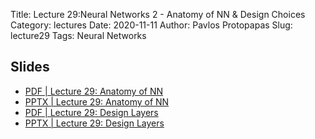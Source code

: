 Title: Lecture 29:Neural Networks 2 - Anatomy of NN & Design Choices
Category: lectures
Date: 2020-11-11
Author: Pavlos Protopapas
Slug: lecture29
Tags: Neural Networks


## Slides
- [PDF | Lecture 29: Anatomy of NN]({attach}slides/Session29-NN.pdf)
- [PPTX | Lecture 29: Anatomy of NN]({attach}slides/Session29-NN.pptx)
- [PDF | Lecture 29: Design Layers]({attach}slides/Session29_NN_Design_Layers.pdf)
- [PPTX | Lecture 29: Design Layers]({attach}slides/Session29_NN_Design_Layers.pptx)
